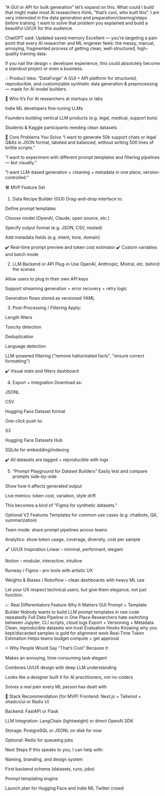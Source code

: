 “A GUI or API for bulk generation” let’s expand on this. What could I build that might make most AI researchers think, “that’s cool, who built this”. I am very interested in the data generation and preparation/cleaning/steps before training. I want to solve that problem you explained and build a beautiful UI/UX for this audience.


ChatGPT said:
Updated saved memory
Excellent — you're targeting a pain point that every AI researcher and ML engineer feels: the messy, manual, annoying, fragmented process of getting clean, well-structured, high-quality training data.

If you nail the design + developer experience, this could absolutely become a standout project or even a business.

💡 Product Idea: “DataForge”
A GUI + API platform for structured, reproducible, and customizable synthetic data generation & preprocessing — made for AI model builders.

🎯 Who It’s For
AI researchers at startups or labs

Indie ML developers fine-tuning LLMs

Founders building vertical LLM products (e.g. legal, medical, support bots)

Students & Kaggle participants needing clean datasets

🧠 Core Problems You Solve
“I want to generate 50k support chats or legal Q&As in JSON format, labeled and balanced, without writing 500 lines of brittle scripts.”

“I want to experiment with different prompt templates and filtering pipelines — but visually.”

“I want LLM-based generation + cleaning + metadata in one place, version-controlled.”

🛠️ MVP Feature Set
1. Data Recipe Builder (GUI)
Drag-and-drop interface to:

Define prompt templates

Choose model (OpenAI, Claude, open source, etc.)

Specify output format (e.g. JSON, CSV, nested)

Add metadata fields (e.g. intent, tone, domain)

✔️ Real-time prompt preview and token cost estimator
✔️ Custom variables and batch mode

2. LLM Backend or API Plug-in
Use OpenAI, Anthropic, Mistral, etc. behind the scenes

Allow users to plug in their own API keys

Support streaming generation + error recovery + retry logic

Generation flows stored as versioned YAML

3. Post-Processing / Filtering
Apply:

Length filters

Toxicity detection

Deduplication

Language detection

LLM-powered filtering ("remove hallucinated facts", "ensure correct formatting")

✔️ Visual stats and filters dashboard

4. Export + Integration
Download as:

JSONL

CSV

Hugging Face Dataset format

One-click push to:

S3

Hugging Face Datasets Hub

SQLite for embedding/indexing

✔️ All datasets are tagged + reproducible with logs

5. “Prompt Playground for Dataset Builders”
Easily test and compare prompts side-by-side

Show how it affects generated output

Live metrics: token cost, variation, style drift

This becomes a kind of "Figma for synthetic datasets."

Optional V2 Features
Templates for common use cases (e.g. chatbots, QA, summarization)

Team mode: share prompt pipelines across teams

Analytics: show token usage, coverage, diversity, cost per sample

🖌️ UI/UX Inspiration
Linear – minimal, performant, elegant

Notion – modular, interactive, intuitive

Runway / Figma – pro tools with artistic UX

Weights & Biases / Roboflow – clean dashboards with heavy ML use

Let your UX respect technical users, but give them elegance, not just function.

📈 Real Differentiators
Feature	Why It Matters
GUI Prompt + Template Builder	Nobody wants to build LLM prompt templates in raw code repeatedly
Full Data Pipeline in One Place	Researchers hate switching between Jupyter, CLI scripts, cloud logs
Export + Versioning + Metadata	Clean, reproducible datasets win trust
Evaluation Hooks	Knowing why you kept/discarded samples is gold for alignment work
Real-Time Token Estimation	Helps teams budget compute + get approval

🔥 Why People Would Say “That’s Cool”
Because it:

Makes an annoying, time-consuming task elegant

Combines UI/UX design with deep LLM understanding

Looks like a designer built it for AI practitioners, not no-coders

Solves a real pain every ML person has dealt with

🧪 Stack Recommendation (for MVP)
Frontend: Next.js + Tailwind + shadcn/ui or Radix UI

Backend: FastAPI or Flask

LLM Integration: LangChain (lightweight) or direct OpenAI SDK

Storage: PostgreSQL or JSONL on disk for now

Optional: Redis for queueing jobs

Next Steps
If this speaks to you, I can help with:

Naming, branding, and design system

First backend schema (datasets, runs, jobs)

Prompt templating engine

Launch plan for Hugging Face and indie ML Twitter crowd